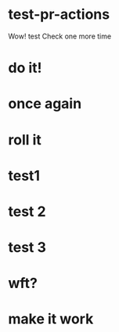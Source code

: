 # test-pr-actions
Wow!
test
Check
one more time
# do it!
# once again
# roll it
# test1
# test 2
# test 3
# wft?
# make it work
